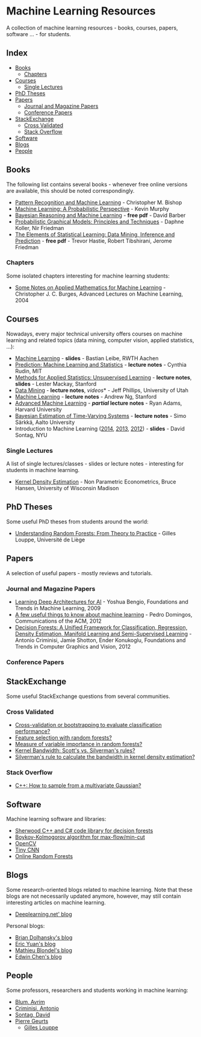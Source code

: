 # Machine Learning Resources

A collection of machine learning resources - books, courses, papers, software ... - for students.

## Index
 
* [Books](#books)  
    * [Chapters](#chapters)
* [Courses](#courses)  
    * [Single Lectures](#single)
* [PhD Theses](#phd-theses)
* [Papers](#papers)
    * [Journal and Magazine Papers](#journal-and-magazine-papers)
    * [Conference Papers](#conference-papers)
* [StackExchange](#stackexchange)
    * [Cross Validated](#cross-validated)
    * [Stack Overflow](#stack-overflow)
* [Software](#software)
* [Blogs](#blogs)
* [People](#people)

## Books 

The following list contains several books - whenever free online versions are available, this should be noted correspondingly.

* [Pattern Recognition and Machine Learning](http://research.microsoft.com/en-us/um/people/cmbishop/prml/) - Christopher M. Bishop
* [Machine Learning: A Probabilistic Perspective](http://www.cs.ubc.ca/~murphyk/MLbook/) - Kevin Murphy
* [Bayesian Reasoning and Machine Learning](http://www.cs.ucl.ac.uk/staff/d.barber/brml/) - **free pdf** - David Barber
* [Probabilistic Graphical Models: Principles and Techniques](http://pgm.stanford.edu/) - Daphne Koller, Nir Friedman
* [The Elements of Statistical Learning: Data Mining, Inference and Prediction](http://statweb.stanford.edu/~tibs/ElemStatLearn/) - **free pdf** - Trevor Hastie, Robert Tibshirani, Jerome Friedman

### Chapters

Some isolated chapters interesting for machine learning students:

* [Some Notes on Applied Mathematics for Machine Learning](http://research.microsoft.com/en-us/um/people/cburges/tech_reports/tr-2004-56.pdf) - Christopher J. C. Burges, Advanced Lectures on Machine Learning, 2004

## Courses

Nowadays, every major technical university offers courses on machine learning and related topics (data mining, computer vision, applied statistics, ...):

* [Machine Learning](http://www.vision.rwth-aachen.de/teaching/lecture_machine_learning) - **slides** - Bastian Leibe, RWTH Aachen
* [Prediction: Machine Learning and Statistics](http://ocw.mit.edu/courses/sloan-school-of-management/15-097-prediction-machine-learning-and-statistics-spring-2012/index.htm) - **lecture notes** - Cynthia Rudin, MIT
* [Methods for Applied Statistics: Unsupervised Learning](http://web.stanford.edu/~lmackey/stats306b/) - **lecture notes**, **slides** - Lester Mackay, Stanford
* [Data Mining](http://www.cs.utah.edu/~jeffp/teaching/cs5140.html) - **lecture notes**, *videos** - Jeff Phillips, University of Utah
* [Machine Learning](http://cs229.stanford.edu/) - **lecture notes** - Andrew Ng, Stanford
* [Advanced Machine Learning](http://www.seas.harvard.edu/courses/cs281/) - **_partial_ lecture notes** - Ryan Adams, Harvard University
* [Bayesian Estimation of Time-Varying Systems](http://www.lce.hut.fi/~ssarkka/course_k2010/full_course_booklet.pdf) - **lecture notes** - Simo Särkkä, Aalto University
* Introduction to Machine Learning ([2014](http://cs.nyu.edu/~dsontag/courses/ml14/), [2013](http://cs.nyu.edu/~dsontag/courses/ml13/), [2012](http://cs.nyu.edu/~dsontag/courses/ml12/)) - **slides** - David Sontag, NYU

### Single Lectures

A list of single lectures/classes - slides or lecture notes - interesting for students in machine learning.

* [Kernel Density Estimation](http://www.ssc.wisc.edu/~bhansen/718/NonParametrics1.pdf) - Non Parametric Econometrics, Bruce Hansen, University of Wisconsin Madison

## PhD Theses

Some useful PhD theses from students around the world:

* [Understanding Random Forests: From Theory to Practice](http://orbi.ulg.ac.be/bitstream/2268/170309/1/thesis.pdf) - Gilles Louppe, Université de Liège

## Papers

A selection of useful papers  - mostly reviews and tutorials.

### Journal and Magazine Papers

* [Learning Deep Architectures for AI](http://www.nowpublishers.com/article/Details/MAL-006) - Yoshua Bengio, Foundations and Trends in Machine Learning, 2009
* [A few useful things to know about machine learning](http://homes.cs.washington.edu/~pedrod/papers/cacm12.pdf) - Pedro Domingos, Communications of the ACM, 2012
* [Decision Forests: A Unified Framework for Classification, Regression, Density Estimation, Manifold Learning and Semi-Supervised Learning](http://research.microsoft.com/pubs/158806/CriminisiForests_FoundTrends_2011.pdf) - Antonio Criminisi, Jamie Shotton, Ender Konukoglu, Foundations and Trends in Computer Graphics and Vision, 2012

### Conference Papers

## StackExchange

Some useful StackExchange questions from several communities.

### Cross Validated

* [Cross-validation or bootstrapping to evaluate classification performance?](http://stats.stackexchange.com/questions/71184/cross-validation-or-bootstrapping-to-evaluate-classification-performance)
* [Feature selection with random forests?](http://stats.stackexchange.com/questions/68692/feature-selection-with-random-forests)
* [Measure of variable importance in random forests?](http://stats.stackexchange.com/questions/12605/measures-of-variable-importance-in-random-forests)
* [Kernel Bandwidth: Scott's vs. Silverman's rules?](http://stats.stackexchange.com/questions/90656/kernel-bandwidth-scotts-vs-silvermans-rules)
* [Silverman's rule to calculate the bandwidth in kernel density estimation?](http://stats.stackexchange.com/questions/6670/which-is-the-formula-from-silverman-to-calculate-the-bandwidth-in-a-kernel-densi?rq=1)

### Stack Overflow

* [C++: How to sample from a multivariate Gaussian?](http://stackoverflow.com/questions/6142576/sample-from-multivariate-normal-gaussian-distribution-in-c)

## Software

Machine learning software and libraries:

* [Sherwood C++ and C# code library for decision forests](http://research.microsoft.com/en-us/downloads/52d5b9c3-a638-42a1-94a5-d549e2251728/)
* [Boykov-Kolmogorov algorithm for max-flow/min-cut](http://vision.csd.uwo.ca/code/)
* [OpenCV](http://opencv.org/)
* [Tiny CNN](https://github.com/nyanp/tiny-cnn)
* [Online Random Forests](http://www.ymer.org/amir/software/online-random-forests/)

## Blogs

Some research-oriented blogs related to machine learning. Note that these blogs are not necessarily updated anymore, however, may still contain interesting articles on machine learning.

* [Deeplearning.net' blog](http://deeplearning.net/blog/)

Personal blogs:

* [Brian Dolhansky's blog](http://briandolhansky.com/blog/)
* [Eric Yuan's blog](http://eric-yuan.me/)
* [Mathieu Blondel's blog](http://www.mblondel.org/journal/)
* [Edwin Chen's blog](http://blog.echen.me/)

## People

Some professors, researchers and students working in machine learning:

* [Blum, Avrim](http://www.cs.cmu.edu/~avrim/)
* [Criminisi, Antonio](http://research.microsoft.com/en-us/people/antcrim/)
* [Sontag, David](http://cs.nyu.edu/~dsontag/)
* [Pierre Geurts](http://www.montefiore.ulg.ac.be/~geurts/)
    * [Gilles Louppe](http://www.montefiore.ulg.ac.be/~glouppe/)
